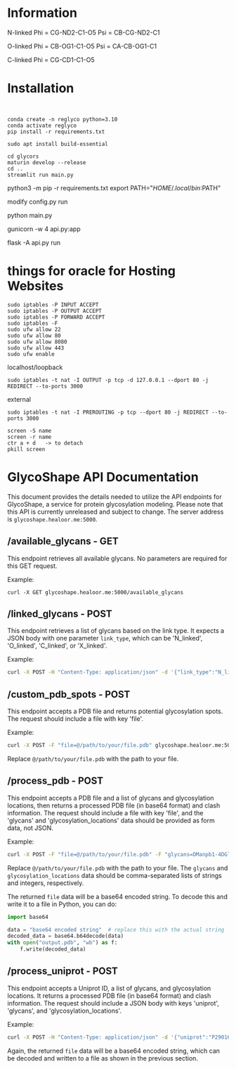 # Information

N-linked
Phi = CG-ND2-C1-O5
Psi = CB-CG-ND2-C1

O-linked
Phi = CB-OG1-C1-O5
Psi = CA-CB-OG1-C1

C-linked
Phi = CG-CD1-C1-O5


# Installation


```


conda create -n reglyco python=3.10
conda activate reglyco
pip install -r requirements.txt

sudo apt install build-essential

cd glycors
maturin develop --release
cd ..
streamlit run main.py
```

python3 -m pip -r requirements.txt
export PATH="$HOME/.local/bin:$PATH"


modify config.py 
run

python main.py

gunicorn -w 4 api.py:app

flask -A api.py run     


# things for oracle for Hosting Websites
```
sudo iptables -P INPUT ACCEPT
sudo iptables -P OUTPUT ACCEPT
sudo iptables -P FORWARD ACCEPT
sudo iptables -F
sudo ufw allow 22
sudo ufw allow 80
sudo ufw allow 8080
sudo ufw allow 443
sudo ufw enable
```

localhost/loopback
```
sudo iptables -t nat -I OUTPUT -p tcp -d 127.0.0.1 --dport 80 -j REDIRECT --to-ports 3000
```
external
```
sudo iptables -t nat -I PREROUTING -p tcp --dport 80 -j REDIRECT --to-ports 3000
```
```
screen -S name
screen -r name
ctr a + d   -> to detach
pkill screen

```


# GlycoShape API Documentation

This document provides the details needed to utilize the API endpoints for GlycoShape, a service for protein glycosylation modeling. Please note that this API is currently unreleased and subject to change. The server address is `glycoshape.healoor.me:5000`.

## /available_glycans - GET

This endpoint retrieves all available glycans. No parameters are required for this GET request.

Example:
```
curl -X GET glycoshape.healoor.me:5000/available_glycans
```

## /linked_glycans - POST

This endpoint retrieves a list of glycans based on the link type. It expects a JSON body with one parameter `link_type`, which can be 'N_linked', 'O_linked', 'C_linked', or 'X_linked'.

Example:
```bash
curl -X POST -H "Content-Type: application/json" -d '{"link_type":"N_linked"}' glycoshape.healoor.me:5000/linked_glycans
```

## /custom_pdb_spots - POST

This endpoint accepts a PDB file and returns potential glycosylation spots. The request should include a file with key 'file'.

Example:
```bash
curl -X POST -F "file=@/path/to/your/file.pdb" glycoshape.healoor.me:5000/custom_pdb_spots
```

Replace `@/path/to/your/file.pdb` with the path to your file.

## /process_pdb - POST

This endpoint accepts a PDB file and a list of glycans and glycosylation locations, then returns a processed PDB file (in base64 format) and clash information. The request should include a file with key 'file', and the 'glycans' and 'glycosylation_locations' data should be provided as form data, not JSON. 

Example:
```bash
curl -X POST -F "file=@/path/to/your/file.pdb" -F "glycans=DManpb1-4DGlcpNAcb1-4DGlcpNAca1-OH,DManpb1-4DGlcpNAcb1-4DGlcpNAca1-OH" -F "glycosylation_locations=38,75" glycoshape.healoor.me:5000/process_pdb
```

Replace `@/path/to/your/file.pdb` with the path to your file. The `glycans` and `glycosylation_locations` data should be comma-separated lists of strings and integers, respectively.

The returned `file` data will be a base64 encoded string. To decode this and write it to a file in Python, you can do:

```python
import base64

data = "base64 encoded string"  # replace this with the actual string
decoded_data = base64.b64decode(data)
with open("output.pdb", "wb") as f:
    f.write(decoded_data)
```

## /process_uniprot - POST

This endpoint accepts a Uniprot ID, a list of glycans, and glycosylation locations. It returns a processed PDB file (in base64 format) and clash information. The request should include a JSON body with keys 'uniprot', 'glycans', and 'glycosylation_locations'.

Example:
```bash
curl -X POST -H "Content-Type: application/json" -d '{"uniprot":"P29016","glycans":["DManpb1-4DGlcpNAcb1-4DGlcpNAca1-OH","DManpb1-4DGlcpNAcb1-4DGlcpNAca1-OH"],"glycosylation_locations":[38,75]}' glycoshape.healoor.me:5000/process_uniprot
```

Again, the returned `file` data will be a base64 encoded string, which can be decoded and written to a file as shown in the previous section.
